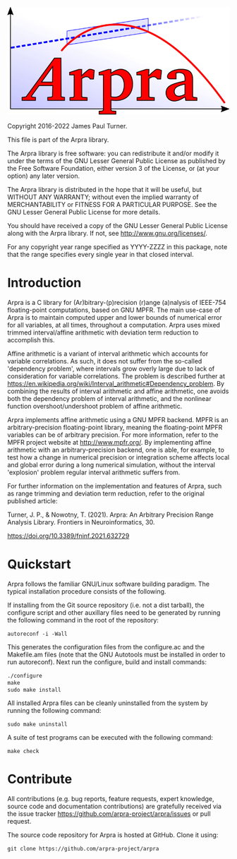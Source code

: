 ![Arpra](./doc/arpra_logo.svg)

Copyright 2016-2022 James Paul Turner.

This file is part of the Arpra library.

The Arpra library is free software: you can redistribute it and/or modify
it under the terms of the GNU Lesser General Public License as published
by the Free Software Foundation, either version 3 of the License, or
(at your option) any later version.

The Arpra library is distributed in the hope that it will be useful, but
WITHOUT ANY WARRANTY; without even the implied warranty of MERCHANTABILITY
or FITNESS FOR A PARTICULAR PURPOSE. See the GNU Lesser General Public
License for more details.

You should have received a copy of the GNU Lesser General Public License
along with the Arpra library. If not, see <http://www.gnu.org/licenses/>.

For any copyright year range specified as YYYY-ZZZZ in this package,
note that the range specifies every single year in that closed interval.


Introduction
============

Arpra is a C library for (Ar)bitrary-(p)recision (r)ange (a)nalysis
of IEEE-754 floating-point computations, based on GNU MPFR. The main
use-case of Arpra is to maintain computed upper and lower bounds of
numerical error for all variables, at all times, throughout a
computation. Arpra uses mixed trimmed interval/affine arithmetic with
deviation term reduction to accomplish this.

Affine arithmetic is a variant of interval arithmetic which accounts for
variable correlations. As such, it does not suffer from the so-called
'dependency problem', where intervals grow overly large due to lack of
consideration for variable correlations. The problem is described further
at <https://en.wikipedia.org/wiki/Interval_arithmetic#Dependency_problem>.
By combining the results of interval arithmetic and affine arithmetic,
one avoids both the dependency problem of interval arithmetic, and the
nonlinear function overshoot/undershoot problem of affine arithmetic.

Arpra implements affine arithmetic using a GNU MPFR backend. MPFR is an
arbitrary-precision floating-point library, meaning the floating-point
MPFR variables can be of arbitrary precision. For more information,
refer to the MPFR project website at <http://www.mpfr.org/>. By
implementing affine arithmetic with an arbitrary-precision backend,
one is able, for example, to test how a change in numerical precision
or integration scheme affects local and global error during a long
numerical simulation, without the interval 'explosion' problem regular
interval arithmetic suffers from.

For further information on the implementation and features of Arpra,
such as range trimming and deviation term reduction, refer to the
original published article:

Turner, J. P., & Nowotny, T. (2021). Arpra: An Arbitrary Precision
Range Analysis Library. Frontiers in Neuroinformatics, 30.

https://doi.org/10.3389/fninf.2021.632729


Quickstart
==========

Arpra follows the familiar GNU/Linux software building paradigm. The
typical installation procedure consists of the following.

If installing from the Git source repository (i.e. not a dist tarball),
the configure script and other auxillary files need to be generated
by running the following command in the root of the repository:

    autoreconf -i -Wall

This generates the configuration files from the configure.ac and the
Makefile.am files (note that the GNU Autotools must be installed in
order to run autoreconf). Next run the configure, build and install
commands:

    ./configure
    make
    sudo make install

All installed Arpra files can be cleanly uninstalled from the system by
running the following command:

    sudo make uninstall

A suite of test programs can be executed with the following command:

    make check


Contribute
==========

All contributions (e.g. bug reports, feature requests, expert knowledge,
source code and documentation contributions) are gratefully received via
the issue tracker <https://github.com/arpra-project/arpra/issues> or
pull request.

The source code repository for Arpra is hosted at GitHub. Clone it using:

    git clone https://github.com/arpra-project/arpra
